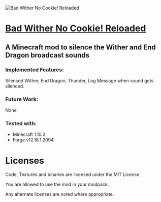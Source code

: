 ![Bad Wither No Cookie! Reloaded](https://media-elerium.cursecdn.com/avatars/89/502/636231887954920121.png)

# [Bad Wither No Cookie! Reloaded](https://minecraft.curseforge.com/projects/bad-wither-no-cookie-reloaded)

## A Minecraft mod to silence the Wither and End Dragon broadcast sounds

### Implemented Features:
Silenced Wither, End Dragon, Thunder, Log Message when sound gets silenced.

### Future Work:
None

### Tested with:
- Minecraft 1.10.2
- Forge v12.18.1.2094

# Licenses
Code, Textures and binaries are licensed under the MIT License.

You are allowed to use the mod in your modpack.

Any alternate licenses are noted where appropriate.
